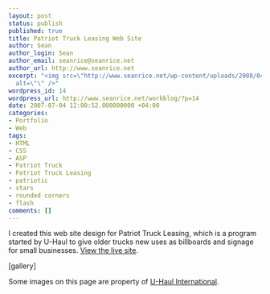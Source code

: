 ```yaml
---
layout: post
status: publish
published: true
title: Patriot Truck Leasing Web Site
author: Sean
author_login: Sean
author_email: seanrice@seanrice.net
author_url: http://www.seanrice.net
excerpt: "<img src=\"http://www.seanrice.net/wp-content/uploads/2008/04/ptl.jpg\"
  alt=\"\" />"
wordpress_id: 14
wordpress_url: http://www.seanrice.net/workblog/?p=14
date: 2007-07-04 12:00:52.000000000 +04:00
categories:
- Portfolio
- Web
tags:
- HTML
- CSS
- ASP
- Patriot Truck
- Patriot Truck Leasing
- patriotic
- stars
- rounded corners
- flash
comments: []
---
```

I created this web site design for Patriot Truck Leasing, which is a program started by U-Haul to give older trucks new uses as billboards and signage for small businesses. <a href="http://www.patriottruckleasing.com">View the live site</a>.

[gallery]

Some images on this page are property of <a href="http://www.uhaul.com">U-Haul International</a>.
